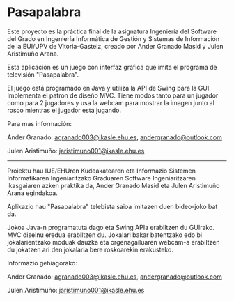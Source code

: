 Pasapalabra
===========

Este proyecto es la práctica final de la asignatura Ingeniería del Software del Grado en Ingeniería Informática de Gestión y Sistemas de Información de la EUI/UPV de Vitoria-Gasteiz, creado por Ander Granado Masid y Julen Aristimuño Arana.

Esta aplicación es un juego con interfaz gráfica que imita el programa de televisión "Pasapalabra".

El juego está programado en Java y utiliza la API de Swing para la GUI. Implementa el patron de diseño MVC. Tiene modos tanto para un jugador como para 2 jugadores y usa la webcam para mostrar la imagen junto al rosco mientras el jugador está jugando.

Para mas información:


  Ander Granado: agranado003@ikasle.ehu.es, andergranado@outlook.com
  
  Julen Aristimuño: jaristimuno001@ikasle.ehu.es



-----------



Proiektu hau IUE/EHUren Kudeakatearen eta Informazio Sistemen Informatikaren Ingeniaritzako Graduaren Software Ingeniaritzaren ikasgaiaren azken praktika da, Ander Granado Masid eta Julen Aristimuño Arana egindakoa.

Aplikazio hau "Pasapalabra" telebista saioa imitazen duen bideo-joko bat da.

Jokoa Java-n programatuta dago eta Swing APIa erabiltzen du GUIrako. MVC diseinu eredua erabiltzen du. Jokalari bakar batentzako edo bi jokalarientzako moduak dauzka eta orgenagailuaren webcam-a erabiltzen du jokatzen ari den jokalaria bere roskoarekin erakusteko.

Informazio gehiagorako:


  Ander Granado: agranado003@ikasle.ehu.es, andergranado@outlook.com

  Julen Aristimuño: jaristimuno001@ikasle.ehu.es
